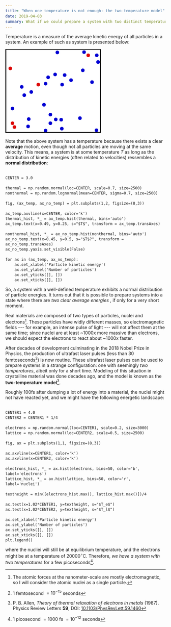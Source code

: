 ```yaml
---
title: "When one temperature is not enough: the two-temperature model"
date: 2019-04-03
summary: What if we could prepare a system with two distinct temperatures? What would it look like?
---
```


Temperature is a measure of the average kinetic energy of all particles in a system. An example of such as system is presented below:

![Translational motion of particles in a box. Some particles are colored red for better tracking.  [Image credit to A. Greg.](https://en.wikipedia.org/wiki/Thermodynamic_temperature#/media/File:Translational_motion.gif)](/images/Translational_motion.gif)

Note that the above system has a temperature because there exists a clear **average** motion, even though not all particles are moving at the same velocity. This means, a system is at some temperature $T$ as long as the distribution of kinetic energies (often related to velocities) ressembles a **normal distribution**:

```{.matplotlib caption="Examples of distribution of particle kinetic energies. **Left**: distribution of particle energies with a well-defined temperature. **Right**: distribution of particle energies does not match an expected thermal equilibrium."}

CENTER = 3.0

thermal = np.random.normal(loc=CENTER, scale=0.7, size=2500)
nonthermal = np.random.lognormal(mean=CENTER, sigma=0.7, size=2500)

fig, (ax_temp, ax_no_temp) = plt.subplots(1,2, figsize=(8,3))

ax_temp.axvline(x=CENTER, color='k')
thermal_hist, *_ = ax_temp.hist(thermal, bins='auto')
ax_temp.text(x=0.49, y=0.25, s="$T$", transform = ax_temp.transAxes)

nonthermal_hist, *_ = ax_no_temp.hist(nonthermal, bins='auto')
ax_no_temp.text(x=0.45, y=0.5, s="$T$?", transform = ax_no_temp.transAxes)
ax_no_temp.yaxis.set_visible(False)

for ax in (ax_temp, ax_no_temp):
    ax.set_xlabel('Particle kinetic energy')
    ax.set_ylabel('Number of particles')
    ax.set_yticks([], [])
    ax.set_xticks([], [])
```

So, a system with a well-defined temperature exhibits a normal distribution of particle energies. It turns out that it is possible to prepare systems into a state where there are *two clear average energies* , if only for a very short moment. 

Real materials are composed of two types of particles, nuclei and electrons[^1]. These particles have widly different masses, so electromagnetic fields --- for example, an intense pulse of light --- will not affect them at the same time; since nuclei are at least ~1000x more massive than electrons, we should expect the electrons to react about ~1000x faster.

After decades of development culminating in the 2018 Nobel Prize in Physics, the production of ultrafast laser pulses (less than 30 femtoseconds[^2]) is now routine. These ultrafast laser pulses can be used to prepare systems in a strange configuration: one with seemingly *two temperatures*, albeit only for a short time. Modeling of this situation in crystalline material was done decades ago, and the model is known as the **two-temperature model**[^3].

Roughly 100fs after dumping a lot of energy into a material, the nuclei might not have reacted yet, and we might have the following energetic landscape:

```{.matplotlib caption="Idealized view of the distribution of kinetic energy, 100 femtosecond after photoexcitation by an ultrafast laser pulse. For a very short time, the system can be described by two temperatures; one for the lattice of nuclei, $T_l$, and one for the electronic system, $T_e$."}

CENTER1 = 4.0
CENTER2 = CENTER1 * 1/4

electrons = np.random.normal(loc=CENTER1, scale=0.2, size=3000)
lattice = np.random.normal(loc=CENTER2, scale=0.5, size=2500)

fig, ax = plt.subplots(1,1, figsize=(8,3))

ax.axvline(x=CENTER1, color='k')
ax.axvline(x=CENTER2, color='k')

electrons_hist, *_ = ax.hist(electrons, bins=50, color='b', label='electrons')
lattice_hist, *_ = ax.hist(lattice, bins=50, color='r', label='nuclei')

textheight = min([electrons_hist.max(), lattice_hist.max()])/4

ax.text(x=1.02*CENTER1, y=textheight, s="$T_e$")
ax.text(x=1.02*CENTER2, y=textheight, s="$T_l$")

ax.set_xlabel('Particle kinetic energy')
ax.set_ylabel('Number of particles')
ax.set_yticks([], [])
ax.set_xticks([], [])
plt.legend()
```

where the nucliei will still be at equilibrium temperature, and the electrons might be at a temperature of 20000$^{\circ}$C. Therefore, *we have a system with two temperatures* for a few picoseconds[^4].


[^1]: The atomic forces at the nanometer-scale are mostly electromagnetic, so I will consider the atomic nuclei as a single particle.

[^2]: $1$ femtosecond $= 10^{-15}$ seconds

[^3]: P. B. Allen, *Theory of thermal relaxation of electrons in metals* (1987). Physics Review Letters **59**, DOI: [10.1103/PhysRevLett.59.1460](https://link.aps.org/doi/10.1103/PhysRevLett.59.1460)

[^4]: $1$ picosecond $= 1000$ fs $= 10^{-12}$ seconds